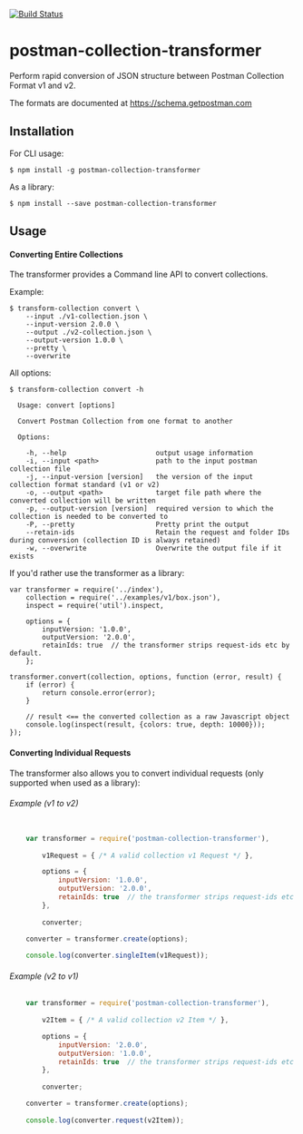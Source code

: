 [![Build Status](https://travis-ci.org/postmanlabs/postman-collection-transformer.svg?branch=develop)](https://travis-ci.org/postmanlabs/postman-collection-transformer)
# postman-collection-transformer
Perform rapid conversion of JSON structure between Postman Collection Format v1 and v2.

The formats are documented at https://schema.getpostman.com

## Installation

For CLI usage:

    $ npm install -g postman-collection-transformer

As a library:

    $ npm install --save postman-collection-transformer

## Usage

#### Converting Entire Collections

The transformer provides a Command line API to convert collections.

Example:

    $ transform-collection convert \
        --input ./v1-collection.json \
        --input-version 2.0.0 \
        --output ./v2-collection.json \
        --output-version 1.0.0 \
        --pretty \
        --overwrite

All options:

    $ transform-collection convert -h

      Usage: convert [options]

      Convert Postman Collection from one format to another

      Options:

        -h, --help                      output usage information
        -i, --input <path>              path to the input postman collection file
        -j, --input-version [version]   the version of the input collection format standard (v1 or v2)
        -o, --output <path>             target file path where the converted collection will be written
        -p, --output-version [version]  required version to which the collection is needed to be converted to
        -P, --pretty                    Pretty print the output
        --retain-ids                    Retain the request and folder IDs during conversion (collection ID is always retained)
        -w, --overwrite                 Overwrite the output file if it exists

If you'd rather use the transformer as a library:

    var transformer = require('../index'),
        collection = require('../examples/v1/box.json'),
        inspect = require('util').inspect,

        options = {
            inputVersion: '1.0.0',
            outputVersion: '2.0.0',
            retainIds: true  // the transformer strips request-ids etc by default.
        };

    transformer.convert(collection, options, function (error, result) {
        if (error) {
            return console.error(error);
        }

        // result <== the converted collection as a raw Javascript object
        console.log(inspect(result, {colors: true, depth: 10000}));
    });
    
#### Converting Individual Requests

The transformer also allows you to convert individual requests (only supported when used as a library):

###### Example (v1 to v2)
```javascript

    var transformer = require('postman-collection-transformer'),
    
        v1Request = { /* A valid collection v1 Request */ },

        options = {
            inputVersion: '1.0.0',
            outputVersion: '2.0.0',
            retainIds: true  // the transformer strips request-ids etc by default.
        },
        
        converter;

    converter = transformer.create(options);
    
    console.log(converter.singleItem(v1Request));
```

###### Example (v2 to v1)
```javascript
    var transformer = require('postman-collection-transformer'),
    
        v2Item = { /* A valid collection v2 Item */ },

        options = {
            inputVersion: '2.0.0',
            outputVersion: '1.0.0',
            retainIds: true  // the transformer strips request-ids etc by default.
        },
        
        converter;

    converter = transformer.create(options);
    
    console.log(converter.request(v2Item));
```
